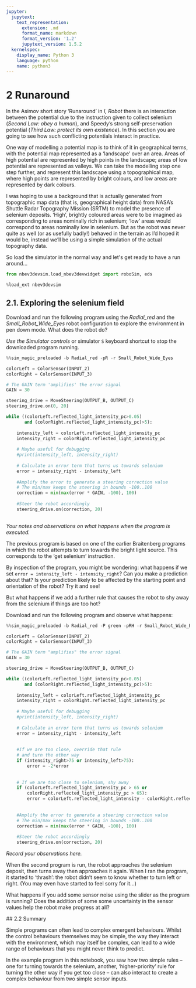 ```yaml
---
jupyter:
  jupytext:
    text_representation:
      extension: .md
      format_name: markdown
      format_version: '1.2'
      jupytext_version: 1.5.2
  kernelspec:
    display_name: Python 3
    language: python
    name: python3
---
```


# 2 Runaround


In the Asimov short story ‘Runaround’ in *I, Robot* there is an interaction between the potential due to the instruction given to collect selenium (*Second Law: obey a human*), and Speedy’s strong self-preservation potential (*Third Law: protect its own existence*). In this section you are going to see how such conflicting potentials interact in practice.

One way of modelling a potential map is to think of it in geographical terms, with the potential map represented as a ‘landscape’ over an area. Areas of high potential are represented by high points in the landscape; areas of low potential are represented as valleys. We can take the modelling step one step further, and represent this landscape using a topographical map, where high points are represented by bright colours, and low areas are represented by dark colours.

I was hoping to use a background that is actually generated from topographic map data (that is, geographical height data) from NASA’s Shuttle Radar Topography Mission (SRTM) to model the presence of selenium deposits. ‘High’, brightly coloured areas were to be imagined as corresponding to areas nominally rich in selenium; ‘low’ areas would correspond to areas nominally low in selenium. But as the robot was never quite as well (or as usefully badly!) behaved in the terrain  as I’d hoped it would be, instead we’ll be using a simple simulation of the actual topography data.

So load the simulator in the normal way and let's get ready to have a run around...

```python pinned_outputs=[]
from nbev3devsim.load_nbev3devwidget import roboSim, eds

%load_ext nbev3devsim
```

## 2.1. Exploring the selenium field

Download and run the following program using the *Radial_red* and the *Small_Robot_Wide_Eyes* robot configuration to explore the environment in pen down mode. What does the robot do?

*Use the Simulator controls* or simulator `S` keyboard shortcut to stop the downloaded program running.

```python
%%sim_magic_preloaded -b Radial_red -pR -r Small_Robot_Wide_Eyes

colorLeft = ColorSensor(INPUT_2)
colorRight = ColorSensor(INPUT_3)

# The GAIN term 'amplifies' the error signal
GAIN = 30

steering_drive = MoveSteering(OUTPUT_B, OUTPUT_C)
steering_drive.on(0, 20)

while ((colorLeft.reflected_light_intensity_pc>0.05) 
       and (colorRight.reflected_light_intensity_pc)>5):
    
    intensity_left = colorLeft.reflected_light_intensity_pc
    intensity_right = colorRight.reflected_light_intensity_pc
    
    # Maybe useful for debugging
    #print(intensity_left, intensity_right)
    
    # Calculate an error term that turns us towards selenium
    error = intensity_right - intensity_left
    
    #Amplify the error to generate a steering correction value
    # The min/max keeps the steering in bounds -100..100
    correction = min(max(error * GAIN, -100), 100)
    
    #Steer the robot accordingly
    steering_drive.on(correction, 20)
    
```

<!-- #region student=true -->
*Your notes and observations on what happens when the program is executed.*
<!-- #endregion -->

The previous program is based on one of the earlier Braitenberg programs in which the robot attempts to turn towards the bright light source. This corresponds to the ‘get selenium’ instruction.

<!-- #region tags=["alert-success"] -->
By inspection of the program, you might be wondering: what happens if we set `error = intensity_left - intensity_right`? Can you make a prediction about that? Is your prediction likely to be affected by the starting point and orientation of the robot? Try it and see!
<!-- #endregion -->

But what happens if we add a further rule that causes the robot to shy away from the selenium if things are too hot?

Download and run the following program and observe what happens:

```python
%%sim_magic_preloaded -b Radial_red -P green -pRH -r Small_Robot_Wide_Eyes

colorLeft = ColorSensor(INPUT_2)
colorRight = ColorSensor(INPUT_3)

# The GAIN term "amplifies" the error signal
GAIN = 30

steering_drive = MoveSteering(OUTPUT_B, OUTPUT_C)

while ((colorLeft.reflected_light_intensity_pc>0.05) 
       and (colorRight.reflected_light_intensity_pc)>5):
    
    intensity_left = colorLeft.reflected_light_intensity_pc
    intensity_right = colorRight.reflected_light_intensity_pc
    
    # Maybe useful for debugging
    #print(intensity_left, intensity_right)
    
    # Calculate an error term that turns us towards selenium
    error = intensity_right - intensity_left
    
    
    #If we are too close, override that rule
    # and turn the other way
    if (intensity_right>75 or intensity_left>75):
        error = -2*error
    
    
    # If we are too close to selenium, shy away
    if (colorLeft.reflected_light_intensity_pc > 65 or
        colorRight.reflected_light_intensity_pc > 65):
        error = colorLeft.reflected_light_intensity - colorRight.reflected_light_intensity
    
    
    #Amplify the error to generate a steering correction value
    # The min/max keeps the steering in bounds -100..100
    correction = min(max(error * GAIN, -100), 100)
    
    #Steer the robot accordingly
    steering_drive.on(correction, 20)

```

<!-- #region student=true -->
*Record your observations here.*
<!-- #endregion -->

When the second program is run, the robot approaches the selenium deposit, then turns away then approaches it again. When I ran the program, it started to ‘thrash’: the robot didn’t seem to know whether to turn left or right. (You may even have started to feel sorry for it...)

What happens if you add some sensor noise using the slider as the program is running? Does the addition of some some uncertainty in the sensor values help the robot make progress at all?


## 2.2 Summary

Simple programs can often lead to complex emergent behaviours. Whilst the control behaviours themselves may be simple, the way they interact with the environment, which may itself be complex, can lead to a wide range of behaviours that you might never think to predict.

In the example program in this notebook, you saw how two simple rules – one for turning towards the selenium, another, ‘higher-priority’ rule for turning the other way if you get too close – can also interact to create a complex behaviour from two simple sensor inputs.
